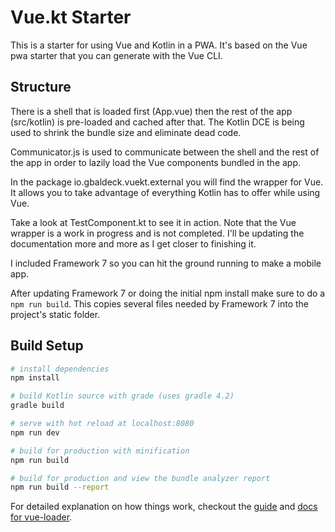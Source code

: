 # Vue.kt Starter

This is a starter for using Vue and Kotlin in a PWA. It's based on the Vue pwa starter that you can generate with the Vue CLI. 

## Structure

There is a shell that is loaded first (App.vue) then the rest of the app (src/kotlin) is pre-loaded and cached after that. The Kotlin DCE is being used to shrink the bundle size and eliminate dead code.

Communicator.js is used to communicate between the shell and the rest of the app in order to lazily load the Vue components bundled in the app.

In the package io.gbaldeck.vuekt.external you will find the wrapper for Vue. It allows you to take advantage of everything Kotlin has to offer while using Vue.

Take a look at TestComponent.kt to see it in action. Note that the Vue wrapper is a work in progress and is not completed. I'll be updating the documentation more and more as I get closer to finishing it.

I included Framework 7 so you can hit the ground running to make a mobile app.

After updating Framework 7 or doing the initial npm install make sure to do a `npm run build`. This copies several files needed by Framework 7 into the project's static folder.


## Build Setup

``` bash
# install dependencies
npm install

# build Kotlin source with grade (uses gradle 4.2)
gradle build

# serve with hot reload at localhost:8080
npm run dev

# build for production with minification
npm run build

# build for production and view the bundle analyzer report
npm run build --report
```

For detailed explanation on how things work, checkout the [guide](http://vuejs-templates.github.io/webpack/) and [docs for vue-loader](http://vuejs.github.io/vue-loader).
